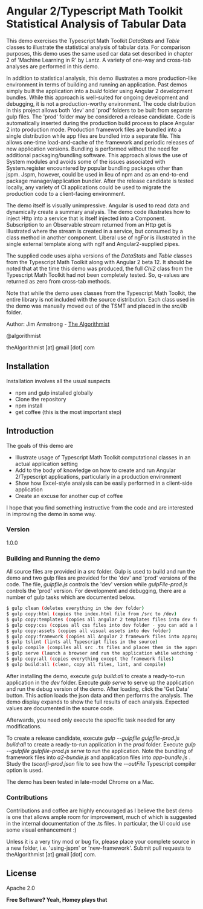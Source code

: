 # Angular 2/Typescript Math Toolkit Statistical Analysis of Tabular Data

This demo exercises the Typescript Math Toolkit *DataStats* and *Table* classes to illustrate the statistical analysis of tabular data.  For comparison purposes, this demo uses the same used car data set described in chapter 2 of 'Machine Learning in R' by Lantz.  A variety of one-way and cross-tab analyses are performed in this demo.

In addition to statistical analysis, this demo illustrates a more production-like environment in terms of building and running an application.  Past demos simply built the application into a *build* folder using Angular 2 development bundles. While this approach is well-suited for ongoing development and debugging, it is not a production-worthy environment.  The code distribution in this project allows both 'dev' and 'prod' folders to be built from separate gulp files.  The 'prod' folder may be considered a release candidate.  Code is automatically inserted during the production build process to place Angular 2 into production mode.  Production framework files are bundled into a single distribution while app files are bundled into a separate file.  This allows one-time load-and-cache of the framework and periodic releases of new application versions.  Bundling is performed without the need for additional packaging/bundling software.  This approach allows the use of System modules and avoids some of the issues associated with System.register encountered by popular bundling packages other than jspm.  Jspm, however, could be used in lieu of npm and as an end-to-end package manager/application bundler.  After the release candidate is tested locally, any variety of CI applications could be used to migrate the production code to a client-facing environment.

The demo itself is visually unimpressive. Angular is used to read data and dynamically create a summary analysis.  The demo code illustrates how to inject Http into a service that is itself injected into a Component.  Subscription to an Observable stream returned from an Http get is illustrated where the stream is created in a service, but consumed by a class method in another component.  Liberal use of ngFor is illustrated in the single external template along with ngIf and Angular2-supplied pipes.

The supplied code uses alpha versions of the *DataStats* and *Table* classes from the Typescript Math Toolkit along with Angular 2 beta 12.  It should be noted that at the time this demo was produced, the full *Chi2* class from the Typescript Math Toolkit had not been completely tested.  So, q-values are returned as zero from cross-tab methods.   

Note that while the demo uses classes from the Typescript Math Toolkit, the entire library is not included with the source distribution.  Each class used in the demo was manually moved out of the TSMT and placed in the *src/lib* folder.

Author:  Jim Armstrong - [The Algorithmist]

@algorithmist

theAlgorithmist [at] gmail [dot] com

## Installation

Installation involves all the usual suspects

  - npm and gulp installed globally
  - Clone the repository
  - npm install
  - get coffee (this is the most important step)

## Introduction

The goals of this demo are 

* Illustrate usage of Typescript Math Toolkit computational classes in an actual application setting
* Add to the body of knowledge on how to create and run Angular 2/Typescript applications, particularly in a production environment
* Show how Excel-style analysis can be easily performed in a client-side application
* Create an excuse for another cup of coffee

I hope that you find something instructive from the code and are interested in improving the demo in some way.

### Version
1.0.0

### Building and Running the demo

All source files are provided in a *src* folder.  Gulp is used to build and run the demo and two gulp files are provided for the 'dev' and 'prod' versions of the code.  The file, *gulpfile.js* controls the 'dev' version while *gulpFile-prod.js* controls the 'prod' version.  For development and debugging, there are a number of gulp tasks which are documented below.

```sh
$ gulp clean (deletes everything in the dev folder)
$ gulp copy:html (copies the index.html file from /src to /dev)
$ gulp copy:templates (copies all angular 2 templates files into dev folder)
$ gulp copy:css (copies all css files into dev folder - you can add a build step if you like SaSS)
$ gulp copy:assets (copies all visual assets into dev folder)
$ gulp copy:framework (copies all Angular 2 framework files into appropriate location - should only need to be done once)
$ gulp tslint (lints all Typescript files in the source)
$ gulp compile (compiles all src .ts files and places them in the appropriate build location)
$ gulp serve (launch a browser and run the application while watching for file changes)
$ gulp copy:all (copies everything except the framework files)
$ gulp build:all (clean, copy all files, lint, and compile)
```

After installing the demo, execute _gulp build:all_ to create a ready-to-run application in the *dev* folder.  Execute _gulp serve_ to serve up the application and run the debug version of the demo.  After loading, click the 'Get Data' button.  This action loads the json data and then performs the analysis.  The demo display expands to show the full results of each analysis.  Expected values are documented in the source code.

Afterwards, you need only execute the specific task needed for any modifications.

To create a release candidate, execute _gulp --gulpfile gulpfile-prod.js build:all_ to create a ready-to-run application in the *prod* folder.  Execute _gulp --gulpfile gulpfile-prod.js serve_ to run the application.  Note the bundling of framework files into _a2-bundle.js_ and application files into _app-bundle.js_ .  Study the _tsconfi-prod.json_ file to see how the _--outFile_ Typescript compiler option is used.

The demo has been tested in late-model Chrome on a Mac. 


### Contributions

Contributions and coffee are highly encouraged as I believe the best demo is one that allows ample room for improvement, much of which is suggested in the internal documentation of the .ts files.  In particular, the UI could use some visual enhancement :)

Unless it is a very tiny mod or bug fix, please place your complete source in a new folder, i.e. 'using-jspm' or 'new-framework'.  Submit pull requests to theAlgorithmist [at] gmail [dot] com.


License
----

Apache 2.0

**Free Software? Yeah, Homey plays that**

[//]: # (kudos http://stackoverflow.com/questions/4823468/store-comments-in-markdown-syntax)

[The Algorithmist]: <http://algorithmist.net>
